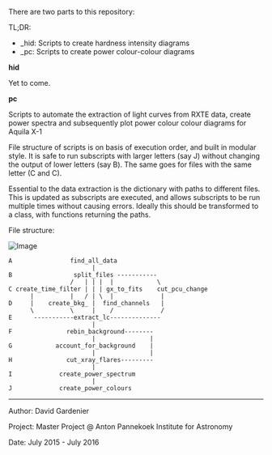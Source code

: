 There are two parts to this repository:

TL;DR:
- \_hid: Scripts to create hardness intensity diagrams
- \_pc: Scripts to create power colour-colour diagrams

**hid**

Yet to come.

**pc**

Scripts to automate the extraction of light curves from RXTE data, create power
spectra and subsequently plot power colour colour diagrams for Aquila X-1

File structure of scripts is on basis of execution order, and built in modular
style. It is safe to run subscripts with larger letters (say J) without
changing the output of lower letters (say B). The same goes for files with the
same letter (C and C).

Essential to the data extraction is the dictionary with paths to different
files. This is updated as subscripts are executed, and allows subscripts to be
run multiple times without causing errors. Ideally this should be transformed
to a class, with functions returning the paths.

File structure:

![Image]('./flowcharts/pc_flowchart.pdf')
```
A                find_all_data
                       |
B                 split_files -----------
                 /   | | |  |            \
C create_time_filter | | | gx_to_fits    cut_pcu_change
      |          |   / | \  |             |
D     |    create_bkg_ |  find_channels   |
      \          \     |    /             /
E      -----------extract_lc--------------
                       |
F               rebin_background--------
                       |               |
G            account_for_background    |
                       |               |
H               cut_xray_flares---------
                       |
I             create_power_spectrum
                       |
J             create_power_colours
```

---------------

Author: David Gardenier

Project: Master Project @ Anton Pannekoek Institute for Astronomy

Date: July 2015 - July 2016
